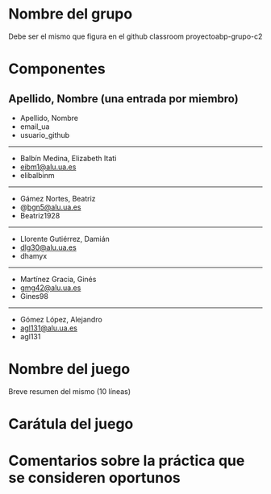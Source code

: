 # Nombre del grupo
Debe ser el mismo que figura en el github classroom
proyectoabp-grupo-c2

# Componentes

## Apellido, Nombre (una entrada por miembro)
* Apellido, Nombre
* email_ua
* usuario_github

-----------------------------------

* Balbín Medina, Elizabeth Itati
* eibm1@alu.ua.es
* elibalbinm

-----------------------------------

* Gámez Nortes, Beatriz
* @bgn5@alu.ua.es
* Beatriz1928

-----------------------------------

* Llorente Gutiérrez, Damián
* dlg30@alu.ua.es
* dhamyx

-----------------------------------

* Martínez Gracia, Ginés
* gmg42@alu.ua.es
* Gines98

-----------------------------------

* Gómez López, Alejandro
* agl131@alu.ua.es
* agl131

# Nombre del juego
Breve resumen del mismo (10 líneas)

# Carátula del juego

# Comentarios sobre la práctica que se consideren oportunos
